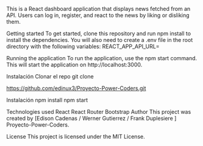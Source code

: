 This is a React dashboard application that displays news fetched from an API. Users can log in, register, and react to the news by liking or disliking them.

Getting started
To get started, clone this repository and run npm install to install the dependencies. You will also need to create a .env file in the root directory with the following variables:
REACT_APP_API_URL=<your API URL>

Running the application
To run the application, use the npm start command. This will start the application on http://localhost:3000.

Instalación
Clonar el repo
git clone 

  https://github.com/edinux3/Proyecto-Power-Coders.git
  
  
Instalación
npm install
npm start
  
  
Technologies used
React
React Router
Bootstrap
Author
This project was created by [Edison Cadenas / Werner Gutierrez / Frank Duplesiere ]  Proyecto-Power-Coders.

License
This project is licensed under the MIT License.
